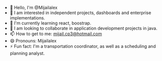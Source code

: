- 👋 Hello, I'm @Mijailalex
- 👀 I am interested in independent projects, dashboards and enterprise implementations.
- 🌱 I'm currently learning react, boostrap.
- 💞️ I am looking to collaborate in application development projects in java.
- 📫 How to get to me: mijail.cp3@hotmail.com
- 😄 Pronouns: Mijailalex
- ⚡ Fun fact: I'm a transportation coordinator, as well as a scheduling and planning analyst.

<!---
Mijailalex/Mijailalex is a ✨ special ✨ repository because its `README.md` (this file) appears on your GitHub profile.
You can click the Preview link to take a look at your changes.
--->
